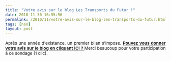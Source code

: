 ```yaml
---
title: "Votre avis sur le blog Les Transports du Futur !"
date: 2010-11-30 16:55:56
permalink: /2010/11/votre-avis-sur-le-blog-les-transports-du-futur.html
tags: [nan]
layout: post
---
```


<p style="text-align: justify"><span style="font-size: 10pt">Après une année d'existance, un premier bilan s'impose. <strong><a href="http://web.questback.com/ademe/transportsdufutur/" target="_blank">Pouvez vous donner votre avis sur le blog en cliquant ICI ? </a></strong>Merci beaucoup pour votre participation à ce sondage (1 clic).</span></p>

